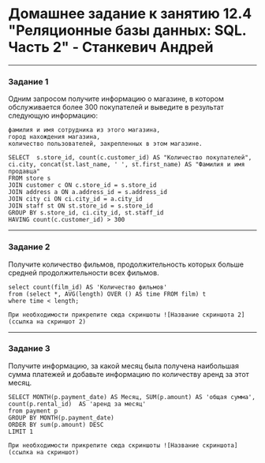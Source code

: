 # Домашнее задание к занятию 12.4 "Реляционные базы данных: SQL. Часть 2" - Станкевич Андрей



---

### Задание 1
Одним запросом получите информацию о магазине, в котором обслуживается более 300 покупателей и выведите в результат следующую информацию:

    фамилия и имя сотрудника из этого магазина,
    город нахождения магазина,
    количество пользователей, закрепленных в этом магазине.


```
SELECT  s.store_id, count(c.customer_id) AS "Количество покупателей",  ci.city, concat(st.last_name, ' ', st.first_name) AS "Фамилия и имя продавца"
FROM store s 
JOIN customer c ON c.store_id = s.store_id
JOIN address a ON a.address_id = s.address_id
JOIN city ci ON ci.city_id = a.city_id
JOIN staff st ON st.store_id = s.store_id
GROUP BY s.store_id, ci.city_id, st.staff_id 
HAVING count(c.customer_id) > 300

```




---

### Задание 2

 Получите количество фильмов, продолжительность которых больше средней продолжительности всех фильмов.

```
select count(film_id) AS 'Количество фильмов'
from (select *, AVG(length) OVER () AS time FROM film) t
where time < length;

```

`При необходимости прикрепитe сюда скриншоты
![Название скриншота 2](ссылка на скриншот 2)`


---

### Задание 3

Получите информацию, за какой месяц была получена наибольшая сумма платежей и добавьте информацию по количеству аренд за этот месяц.


```
SELECT MONTH(p.payment_date) AS Месяц, SUM(p.amount) AS 'общая сумма', count(p.rental_id)  AS 'аренд за месяц'
from payment p
GROUP BY MONTH(p.payment_date)
ORDER BY sum(p.amount) DESC
LIMIT 1

```

`При необходимости прикрепитe сюда скриншоты
![Название скриншота](ссылка на скриншот)`


